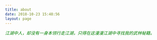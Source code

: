 ```yaml
---
title: about
date: 2018-10-23 15:48:56
layout: page
---
```

<i class="text">江湖中人，却没有一身本领行走江湖，只得在这漫漫江湖中寻找我的武林秘籍。</i>
<style>
  .text{
    color: green
  }
</style>

<script>
  let myWord = '江湖中人，却没有一身本领行走江湖，只得在这漫漫江湖中寻找我的武林秘籍。';
</script>